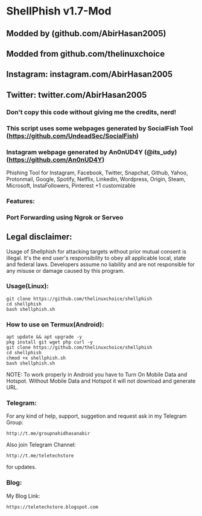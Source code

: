 # ShellPhish v1.7-Mod
## Modded by (github.com/AbirHasan2005)
## Modded from github.com/thelinuxchoice
## Instagram: instagram.com/AbirHasan2005
## Twitter: twitter.com/AbirHasan2005
### Don't copy this code without giving me the credits, nerd! 
### This script uses some webpages generated by SocialFish Tool (https://github.com/UndeadSec/SocialFish)
### Instagram webpage generated by An0nUD4Y (@its_udy) (https://github.com/An0nUD4Y)

Phishing Tool for Instagram, Facebook, Twitter, Snapchat, Github, Yahoo, Protonmail, Google, Spotify, Netflix, Linkedin, Wordpress, Origin, Steam, Microsoft, InstaFollowers, Pinterest +1 customizable

### Features:
### Port Forwarding using Ngrok or Serveo

## Legal disclaimer:

Usage of Shellphish for attacking targets without prior mutual consent is illegal. It's the end user's responsibility to obey all applicable local, state and federal laws. Developers assume no liability and are not responsible for any misuse or damage caused by this program.



### Usage(Linux):
```
git clone https://github.com/thelinuxchoice/shellphish
cd shellphish
bash shellphish.sh
```

### How to use on Termux(Android):
```
apt update && apt upgrade -y
pkg install git wget php curl -y
git clone https://github.com/thelinuxchoice/shellphish
cd shellphish
chmod +x shellphish.sh
bash shellphish.sh
```

NOTE: To work properly in Android you have to Turn On Mobile Data and Hotspot. Without Mobile Data and Hotspot it will not download and generate URL.


### Telegram:

For any kind of help, support, suggetion and request ask in my
Telegram Group:
```
http://t.me/groupnahidhasanabir
```
Also join
Telegram Channel:
```
http://t.me/teletechstore
```
for updates.


### Blog:

My Blog Link:
```
https://teletechstore.blogspot.com
```
